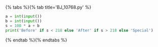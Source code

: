 {% tabs %}{% tab title='BJ_10768.py' %}

```py
a = int(input())
b = int(input())
s = 100 * a + b
print('Before' if s < 218 else 'After' if s > 218 else 'Special')
```

{% endtab %}{% endtabs %}
